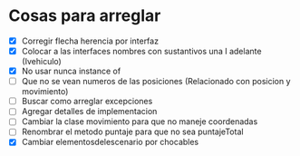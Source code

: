 # Cosas para arreglar

- [x] Corregir flecha herencia por interfaz
- [x] Colocar a las interfaces nombres con sustantivos una I adelante (Ivehiculo)
- [x] No usar nunca instance of
- [ ] Que no se vean numeros de las posiciones (Relacionado con posicion y movimiento)
- [ ] Buscar como arreglar excepciones
- [ ] Agregar detalles de implementacion
- [ ] Cambiar la clase movimiento para que no maneje coordenadas
- [ ] Renombrar el metodo puntaje para que no sea puntajeTotal
- [x] Cambiar elementosdelescenario por chocables